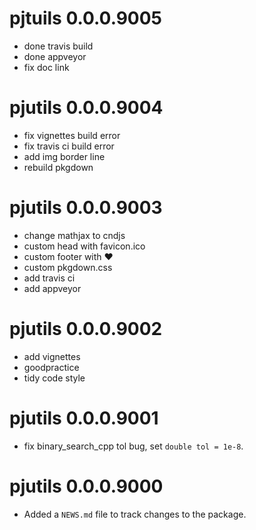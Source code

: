 # pjtuils 0.0.0.9005

* done travis build
* done appveyor
* fix doc link

# pjutils 0.0.0.9004

* fix vignettes build error
* fix travis ci build error
* add img border line
* rebuild pkgdown

# pjutils 0.0.0.9003

* change mathjax to cndjs
* custom head with favicon.ico
* custom footer with &hearts;
* custom pkgdown.css
* add travis ci
* add appveyor

# pjutils 0.0.0.9002

* add vignettes
* goodpractice
* tidy code style

# pjutils 0.0.0.9001

* fix binary_search_cpp tol bug, set `double tol = 1e-8`.

# pjutils 0.0.0.9000

* Added a `NEWS.md` file to track changes to the package.
